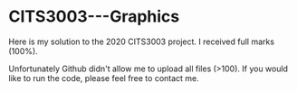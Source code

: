 # CITS3003---Graphics
Here is my solution to the 2020 CITS3003 project. I received full marks (100%).

Unfortunately Github didn't allow me to upload all files (>100). If you would like to run the code, please feel free to contact me.
